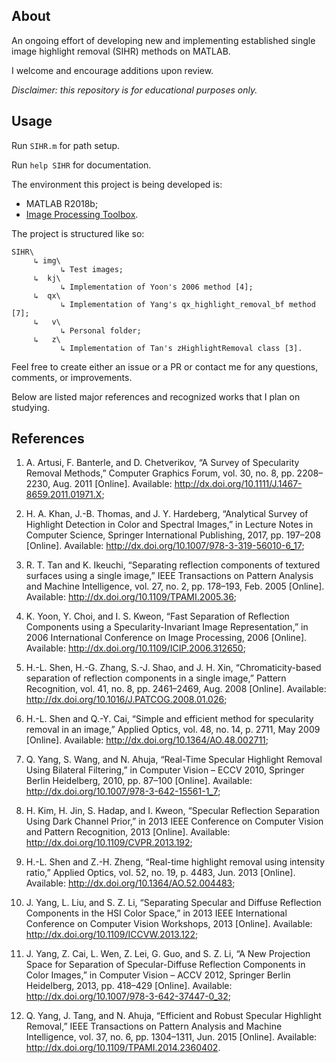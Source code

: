 ## About

An ongoing effort of developing new and implementing established single image highlight removal (SIHR) methods on MATLAB.

I welcome and encourage additions upon review.

*Disclaimer: this repository is for educational purposes only.*

## Usage

Run `SIHR.m` for path setup.

Run `help SIHR` for documentation.

The environment this project is being developed is:

- MATLAB R2018b;
- [Image Processing Toolbox](https://www.mathworks.com/products/image.html).

The project is structured like so:

    SIHR\
         ↳ img\
               ↳ Test images;
         ↳  kj\
               ↳ Implementation of Yoon's 2006 method [4];
         ↳  qx\
               ↳ Implementation of Yang's qx_highlight_removal_bf method [7];
         ↳   v\
               ↳ Personal folder;
         ↳   z\
               ↳ Implementation of Tan's zHighlightRemoval class [3].

Feel free to create either an issue or a PR or contact me for any questions, comments, or improvements.

Below are listed major references and recognized works that I plan on studying.

## References

1. A. Artusi, F. Banterle, and D. Chetverikov, “A Survey of Specularity Removal Methods,” Computer Graphics Forum, vol. 30, no. 8, pp. 2208–2230, Aug. 2011 [Online]. Available: http://dx.doi.org/10.1111/J.1467-8659.2011.01971.X;

2. H. A. Khan, J.-B. Thomas, and J. Y. Hardeberg, “Analytical Survey of Highlight Detection in Color and Spectral Images,” in Lecture Notes in Computer Science, Springer International Publishing, 2017, pp. 197–208 [Online]. Available: http://dx.doi.org/10.1007/978-3-319-56010-6_17;

3. R. T. Tan and K. Ikeuchi, “Separating reflection components of textured surfaces using a single image,” IEEE Transactions on Pattern Analysis and Machine Intelligence, vol. 27, no. 2, pp. 178–193, Feb. 2005 [Online]. Available: http://dx.doi.org/10.1109/TPAMI.2005.36;

4. K. Yoon, Y. Choi, and I. S. Kweon, “Fast Separation of Reflection Components using a Specularity-Invariant Image Representation,” in 2006 International Conference on Image Processing, 2006 [Online]. Available: http://dx.doi.org/10.1109/ICIP.2006.312650;

5. H.-L. Shen, H.-G. Zhang, S.-J. Shao, and J. H. Xin, “Chromaticity-based separation of reflection components in a single image,” Pattern Recognition, vol. 41, no. 8, pp. 2461–2469, Aug. 2008 [Online]. Available: http://dx.doi.org/10.1016/J.PATCOG.2008.01.026;

6. H.-L. Shen and Q.-Y. Cai, “Simple and efficient method for specularity removal in an image,” Applied Optics, vol. 48, no. 14, p. 2711, May 2009 [Online]. Available: http://dx.doi.org/10.1364/AO.48.002711;

7. Q. Yang, S. Wang, and N. Ahuja, “Real-Time Specular Highlight Removal Using Bilateral Filtering,” in Computer Vision – ECCV 2010, Springer Berlin Heidelberg, 2010, pp. 87–100 [Online]. Available: http://dx.doi.org/10.1007/978-3-642-15561-1_7;

8. H. Kim, H. Jin, S. Hadap, and I. Kweon, “Specular Reflection Separation Using Dark Channel Prior,” in 2013 IEEE Conference on Computer Vision and Pattern Recognition, 2013 [Online]. Available: http://dx.doi.org/10.1109/CVPR.2013.192;

9. H.-L. Shen and Z.-H. Zheng, “Real-time highlight removal using intensity ratio,” Applied Optics, vol. 52, no. 19, p. 4483, Jun. 2013 [Online]. Available: http://dx.doi.org/10.1364/AO.52.004483;

10. J. Yang, L. Liu, and S. Z. Li, “Separating Specular and Diffuse Reflection Components in the HSI Color Space,” in 2013 IEEE International Conference on Computer Vision Workshops, 2013 [Online]. Available: http://dx.doi.org/10.1109/ICCVW.2013.122;

11. J. Yang, Z. Cai, L. Wen, Z. Lei, G. Guo, and S. Z. Li, “A New Projection Space for Separation of Specular-Diffuse Reflection Components in Color Images,” in Computer Vision – ACCV 2012, Springer Berlin Heidelberg, 2013, pp. 418–429 [Online]. Available: http://dx.doi.org/10.1007/978-3-642-37447-0_32;

12. Q. Yang, J. Tang, and N. Ahuja, “Efficient and Robust Specular Highlight Removal,” IEEE Transactions on Pattern Analysis and Machine Intelligence, vol. 37, no. 6, pp. 1304–1311, Jun. 2015 [Online]. Available: http://dx.doi.org/10.1109/TPAMI.2014.2360402.
